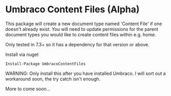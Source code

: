 # Umbraco Content Files (Alpha)
This package will create a new document type named 'Content File' if one doesn't already exist. You will need to update permissions for the parent document types you would like to create content files within e.g. home.

Only tested in 7.3+ so it has a dependency for that version or above.

Install via nuget

`Install-Package UmbracoContentFiles`

WARNING: Only install this after you have installed Umbraco. I will sort out a workaround soon, the try catch isn't enough.

More to come soon...
